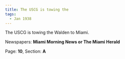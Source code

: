 ```yaml
---  
title: The USCG is towing the  
tags:  
  - Jan 1938  
---  
```

  
The USCG is towing the Walden to Miami.  
  
Newspapers: **Miami Morning News or The Miami Herald**  
  
Page: **10**, Section: **A** 
